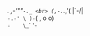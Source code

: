 _._     _,-'""`-._ <br>
(,-.`._,'(       |\`-/|<br>
    `-.-' \ )-`( , o o)<br>
          `-    \`_` '-<br>
          
